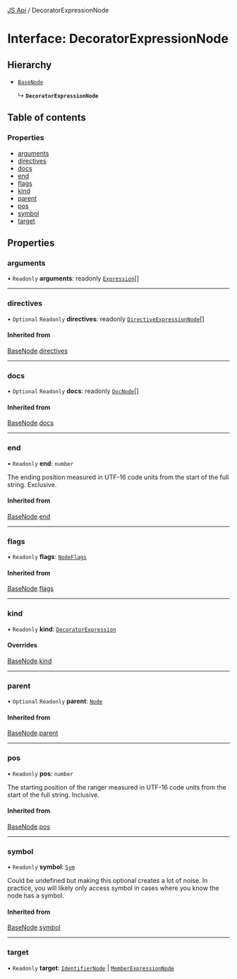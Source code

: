 [JS Api](../index.md) / DecoratorExpressionNode

# Interface: DecoratorExpressionNode

## Hierarchy

- [`BaseNode`](BaseNode.md)

  ↳ **`DecoratorExpressionNode`**

## Table of contents

### Properties

- [arguments](DecoratorExpressionNode.md#arguments)
- [directives](DecoratorExpressionNode.md#directives)
- [docs](DecoratorExpressionNode.md#docs)
- [end](DecoratorExpressionNode.md#end)
- [flags](DecoratorExpressionNode.md#flags)
- [kind](DecoratorExpressionNode.md#kind)
- [parent](DecoratorExpressionNode.md#parent)
- [pos](DecoratorExpressionNode.md#pos)
- [symbol](DecoratorExpressionNode.md#symbol)
- [target](DecoratorExpressionNode.md#target)

## Properties

### arguments

• `Readonly` **arguments**: readonly [`Expression`](../index.md#expression)[]

___

### directives

• `Optional` `Readonly` **directives**: readonly [`DirectiveExpressionNode`](DirectiveExpressionNode.md)[]

#### Inherited from

[BaseNode](BaseNode.md).[directives](BaseNode.md#directives)

___

### docs

• `Optional` `Readonly` **docs**: readonly [`DocNode`](DocNode.md)[]

#### Inherited from

[BaseNode](BaseNode.md).[docs](BaseNode.md#docs)

___

### end

• `Readonly` **end**: `number`

The ending position measured in UTF-16 code units from the start of the
full string. Exclusive.

#### Inherited from

[BaseNode](BaseNode.md).[end](BaseNode.md#end)

___

### flags

• `Readonly` **flags**: [`NodeFlags`](../enums/NodeFlags.md)

#### Inherited from

[BaseNode](BaseNode.md).[flags](BaseNode.md#flags)

___

### kind

• `Readonly` **kind**: [`DecoratorExpression`](../enums/SyntaxKind.md#decoratorexpression)

#### Overrides

[BaseNode](BaseNode.md).[kind](BaseNode.md#kind)

___

### parent

• `Optional` `Readonly` **parent**: [`Node`](../index.md#node)

#### Inherited from

[BaseNode](BaseNode.md).[parent](BaseNode.md#parent)

___

### pos

• `Readonly` **pos**: `number`

The starting position of the ranger measured in UTF-16 code units from the
start of the full string. Inclusive.

#### Inherited from

[BaseNode](BaseNode.md).[pos](BaseNode.md#pos)

___

### symbol

• `Readonly` **symbol**: [`Sym`](Sym.md)

Could be undefined but making this optional creates a lot of noise. In practice,
you will likely only access symbol in cases where you know the node has a symbol.

#### Inherited from

[BaseNode](BaseNode.md).[symbol](BaseNode.md#symbol)

___

### target

• `Readonly` **target**: [`IdentifierNode`](IdentifierNode.md) \| [`MemberExpressionNode`](MemberExpressionNode.md)
